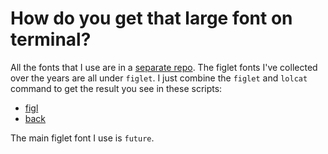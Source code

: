 # How do you get that large font on terminal?

All the fonts that I use are in a [separate
repo](https://gitlab.com/rwxrob/fonts). The figlet fonts I've collected
over the years are all under `figlet`. I just combine the `figlet` and
`lolcat` command to get the result you see in these scripts:

* [figl](https://gitlab.com/rwxrob/dotfiles/-/blob/master/scripts/figl)
* [back](https://gitlab.com/rwxrob/dotfiles/-/blob/master/scripts/back)

The main figlet font I use is `future`.
